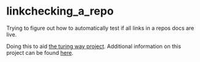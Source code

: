 # linkchecking_a_repo
Trying to figure out how to automatically test if all links in a repos docs are live.

Doing this to aid [the turing way project](https://github.com/alan-turing-institute/the-turing-way). Additional information on this project can be found [here](https://www.turing.ac.uk/research/research-projects/turing-way-handbook-reproducible-data-science).

